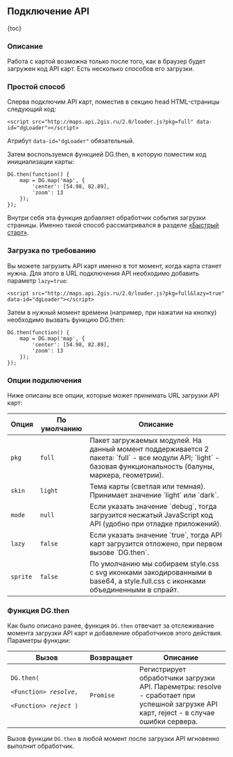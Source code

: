 ## Подключение API

{toc}

### Описание

Работа с картой возможна только после того, как в браузер будет загружен код API карт. Есть несколько способов его загрузки.

### Простой способ

Сперва подключим API карт, поместив в секцию head HTML-страницы следующий код:

    <script src="http://maps.api.2gis.ru/2.0/loader.js?pkg=full" data-id="dgLoader"></script>

Атрибут `data-id="dgLoader"` обязательный.

Затем воспользуемся функцией DG.then, в которую поместим код инициализации карты:

    DG.then(function() {
        map = DG.map('map', {
            'center': [54.98, 82.89],
            'zoom': 13
        });
    });

Внутри себя эта функция добавляет обработчик события загрузки страницы. Именно такой способ рассматривался в разделе [«Быстрый старт»](/doc/maps/2.0/quickstart).

### Загрузка по требованию

Вы можете загрузить API карт именно в тот момент, когда карта станет нужна. Для этого в URL подключения API необходимо добавить параметр `lazy=true`:

    <script src="http://maps.api.2gis.ru/2.0/loader.js?pkg=full&lazy=true" data-id="dgLoader"></script>

Затем в нужный момент времени (например, при нажатии на кнопку) необходимо вызвать функцию DG.then:

    DG.then(function() {
        map = DG.map('map', {
            'center': [54.98, 82.89],
            'zoom': 13
        });
    });

### Опции подключения

Ниже описаны все опции, которые может принимать URL загрузки API карт:

<table>
    <thead>
        <tr>
            <th>Опция</th>
            <th>По умолчанию</th>
            <th>Описание</th>
        </tr>
    </thead>
    <tbody>
        <tr id="loading-pkg">
            <td><code>pkg</code></td>
            <td><code>full</code></td>
            <td>Пакет загружаемых модулей. На данный момент поддерживается 2 пакета: `full` - все модули API; `light` - базовая функциональность (балуны, маркера, геометрии).</td>
        </tr>
        <!--<tr>
            <td><code>mod</code></td>
            <td><code>null</code></td>
            <td>Перечень конкретных модулей для загрузки (через запятую). Если задать этот параметр, тогда параметр pkg будет проигнорирован.</td>
        </tr>-->
        <tr>
            <td><code>skin</code></td>
            <td><code>light</code></td>
            <td>Тема карты (светлая или темная). Принимает значение `light` или `dark`.</td>
        </tr>
        <tr>
            <td><code>mode</code></td>
            <td><code>null</code></td>
            <td>Если указать значение `debug`, тогда загрузится несжатый JavaScript код API (удобно при отладке приложений).</td>
        </tr>
        <tr>
            <td><code>lazy</code></td>
            <td><code>false</code></td>
            <td>Если указать значение `true`, тогда API карт загрузится отложено, при первом вызове `DG.then`.</td>
        </tr>
        <tr>
            <td><code>sprite</code></td>
            <td><code>false</code></td>
            <td>По умолчанию мы собираем style.css с svg иконками закодированными в base64, а style.full.css с иконками объединенными в спрайт.</td>
        </tr>
    </tbody>
</table>

### Функция DG.then

Как было описано ранее, функция `DG.then` отвечает за отслеживание момента загрузки API карт и добавление обработчиков этого действия. Параметры функции:

<table>
    <thead>
        <tr>
            <th>Вызов</th>
            <th>Возвращает</th>
            <th>Описание</th>
        </tr>
    </thead>
    <tbody>
        <tr>
            <td><code>DG.then</b>(
                <nobr>&lt;Function&gt; <i>resolve</i>,</nobr>
                <nobr>&lt;Function&gt; <i>reject</i></nobr>&nbsp;)
            </code></td>
            <td><code>Promise</code></td>
            <td>Регистрирует обработчики загрузки API. Пареметры: resolve - сработает при успешной загрузке API карт, reject - в случае ошибки сервера.</td>
        </tr>
    </tbody>
</table>

Вызов функции `DG.then` в любой момент после загрузки API мгновенно выполнит обработчик.